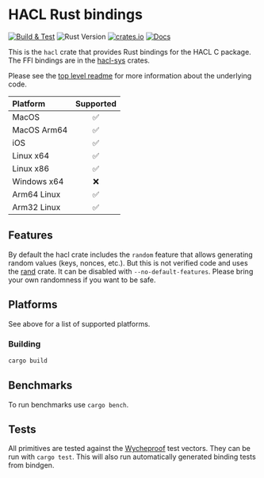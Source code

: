 # HACL Rust bindings

[![Build & Test][github-actions-badge]][github-actions-link]
![Rust Version][rustc-image]
[![crates.io][hacl-crate-badge]](https://crates.io/crates/hacl)
[![Docs][docs-badge]](https://docs.rs/hacl)

This is the `hacl` crate that provides Rust bindings for the HACL C package.
The FFI bindings are in the [hacl-sys](hacl-sys/) crates.

Please see the [top level readme] for more information about the underlying code.

| Platform    | Supported |
| :---------- | :-------: |
| MacOS       |    ✅     |
| MacOS Arm64 |    ✅     |
| iOS         |    ✅     |
| Linux x64   |    ✅     |
| Linux x86   |    ✅     |
| Windows x64 |    ❌     |
| Arm64 Linux |    ✅     |
| Arm32 Linux |    ✅     |

## Features

By default the hacl crate includes the `random` feature that allows generating random values (keys, nonces, etc.).
But this is not verified code and uses the [rand](https://crates.io/crates/rand) crate. It can be disabled with `--no-default-features`.
Please bring your own randomness if you want to be safe.

## Platforms

See above for a list of supported platforms.

### Building

```bash
cargo build
```

## Benchmarks

To run benchmarks use `cargo bench`.

## Tests

All primitives are tested against the [Wycheproof](https://github.com/google/wycheproof) test vectors.
They can be run with `cargo test`.
This will also run automatically generated binding tests from bindgen.

[maturity-badge]: https://img.shields.io/badge/maturity-beta-orange.svg?style=for-the-badge
[github-actions-badge]: https://img.shields.io/github/actions/workflow/status/cryspen/hacl-packages/rust.yml?label=build%20%26%20tests&logo=github&style=for-the-badge&branch=main
[github-actions-link]: https://github.com/cryspen/hacl-packages/actions/workflows/rust.yml?query=branch%3Amain
[hacl-crate-badge]: https://img.shields.io/crates/v/hacl.svg?style=for-the-badge
[docs-badge]: https://img.shields.io/badge/docs-blue.svg?style=for-the-badge
[top level readme]: https://github.com/cryspen/hacl-packages#readme
[rustc-image]: https://img.shields.io/badge/rustc-1.56+-blue.svg?style=for-the-badge
